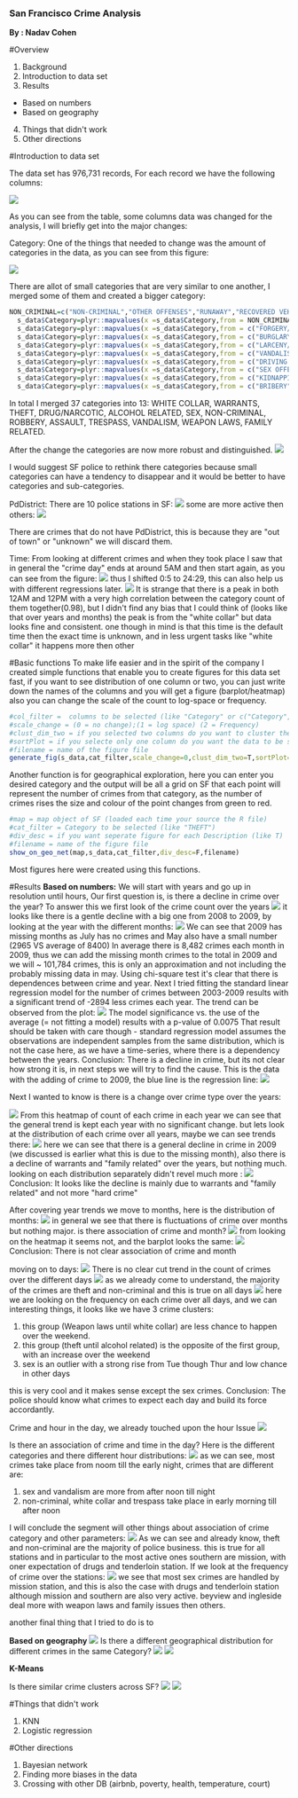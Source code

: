 ### San Francisco Crime Analysis

**By : Nadav Cohen**


#Overview
1. Background
2. Introduction to data set
3. Results 
  * Based on numbers
  * Based on geography
4. Things that didn't work
5. Other directions

#Introduction to data set

The data set has 976,731 records,
For each record we have the following columns:

![](/fig/data_set_into.jpg)

As you can see from the table, some columns data was changed for the analysis, I will briefly get into the major changes:

Category:
One of the things that needed to change was the amount of categories in the data, as you can see from this figure:

![](/fig/CatOld.png)

There are allot of small categories that are very similar to one another, I merged some of them and created a bigger category:

```R
NON_CRIMINAL=c("NON-CRIMINAL","OTHER OFFENSES","RUNAWAY","RECOVERED VEHICLE","MISSING PERSON","SUICIDE","PORNOGRAPHY/OBSCENE MAT","SUSPICIOUS OCC","LOITERING")
  s_data$Category=plyr::mapvalues(x =s_data$Category,from = NON_CRIMINAL,to = rep("NON-CRIMINAL",length(NON_CRIMINAL)) )
  s_data$Category=plyr::mapvalues(x =s_data$Category,from = c("FORGERY/COUNTERFEITING", "FRAUD", "BAD CHECKS"),to=rep("FRAUD",3))
  s_data$Category=plyr::mapvalues(x =s_data$Category,from = c("BURGLARY", "ROBBERY", "STOLEN PROPERTY", "EXTORTION"),to=rep("ROBBERY",4))
  s_data$Category=plyr::mapvalues(x =s_data$Category,from = c("LARCENY/THEFT", "VEHICLE THEFT", "EMBEZZLEMENT"), to= rep("THEFT",3))
  s_data$Category=plyr::mapvalues(x =s_data$Category,from = c("VANDALISM", "ARSON"), to = rep("VANDALISM",2))
  s_data$Category=plyr::mapvalues(x =s_data$Category,from = c("DRIVING UNDER THE INFLUENCE", "DRUNKENNESS", "LIQUOR LAWS","DISORDERLY CONDUCT") , to = rep("ALCOHOL RELATED",4))
  s_data$Category=plyr::mapvalues(x =s_data$Category,from = c("SEX OFFENSES, FORCIBLE", "PROSTITUTION", "SEX OFFENSES, NON FORCIBLE" ), to = rep("SEX",3))
  s_data$Category=plyr::mapvalues(x =s_data$Category,from = c("KIDNAPPING","FAMILY OFFENSES") , to =  rep("FAMILY RELATED",2))
  s_data$Category=plyr::mapvalues(x =s_data$Category,from = c("BRIBERY","FRAUD","GAMBLING"), to = rep("WHITE COLLAR",3))
```
In total I merged 37 categories into 13:
WHITE COLLAR, WARRANTS, THEFT, DRUG/NARCOTIC, ALCOHOL RELATED, SEX, NON-CRIMINAL, ROBBERY, ASSAULT, TRESPASS, VANDALISM, WEAPON LAWS, FAMILY RELATED.

After the change the categories are now more robust and distinguished.
![](/fig/Cat.png)

I would suggest SF police to rethink there categories because small categories can have a tendency to disappear and it would be better to have categories and sub-categories.

PdDistrict:
There are 10 police stations in SF:
![](/fig/policeOnMap.png)
some are more active then others:
![](/fig/PdDistrict.png)

There are crimes that do not have PdDistrict, this is because they are "out of town" or "unknown" we will discard them.

Time: 
From looking at different crimes and when they took place I saw that in general the "crime day" ends at around 5AM and then start again, as you can see from the figure:
![](/fig/Time.png)
thus I shifted 0:5 to 24:29, this can also help us with different regressions later.
![](fig/Cat-TimeFreq.png)
It is strange that there is a peak in both 12AM and 12PM with a very high correlation between the category count of them together(0.98),
but I didn't find any bias that I could think of (looks like that over years and months) the peak is from the "white collar" but data looks fine and consistent. one though in mind is that this time is the default time then the exact time is unknown, and in less urgent tasks like "white collar" it happens more then other

#Basic functions
To make life easier and in the spirit of the company I created simple functions that enable you to create figures for this data set fast,
if you want to see distribution of one column or two, you can just write down the names of the columns and you will get a figure (barplot/heatmap) also you can change the scale of the count to log-space or frequency.
```R
#col_filter =  columns to be selected (like "Category" or c("Category","Time"))
#scale_change = (0 = no change);(1 = log space) (2 = Frequency)
#clust_dim_two = if you selected two columns do you want to cluster the second one?
#sortPlot = if you selecte only one column do you want the data to be sorted?
#filename = name of the figure file
generate_fig(s_data,cat_filter,scale_change=0,clust_dim_two=T,sortPlot=F,file_name=NULL)
```
Another function is for geographical exploration, here you can enter you desired category and the output will be all a grid on SF that each point will represent the number of crimes from that category, as the number of crimes rises the size and colour of the point changes from green to red.
```R
#map = map object of SF (loaded each time your source the R file)
#cat_filter = Category to be selected (like "THEFT")
#div_desc = if you want seperate figure for each Description (like T)
#filename = name of the figure file
show_on_geo_net(map,s_data,cat_filter,div_desc=F,filename)
```
Most figures here were created using this functions.

#Results
**Based on numbers:**
We will start with years and go up in resolution until hours,
Our first question is, is there a decline in crime over the year?
To answer this we first look of the crime count over the years
![](fig/Year.png)
it looks like there is a gentle decline with a big one from 2008 to 2009, by looking at the year with the different months:
![](fig/Month-Year.png)
We can see that 2009 has missing months as July has no crimes and May also have a small number (2965 VS average of  8400)
In average there is 8,482 crimes each month in 2009, thus we can add the missing month crimes to the total in 2009 and we will ~ 101,784 crimes, this is only an approximation and not including the probably missing data in may.
Using chi-square test it's clear that there is dependences between crime and year.
Next I tried fitting the standard linear regression model for the number of crimes between 2003-2009 results with a significant trend of -2894 less crimes each year. The trend can be observed from the plot: 
![](fig/declineCrime.png)
The model significance vs. the use of the average (= not fitting a model) results with a p-value of 0.0075
That result should be taken with care though - standard regression model assumes the observations are independent samples from the same distribution, which is not the case here, as we have a time-series, where there is a dependency between the years.
Conclusion:
There is a decline in crime, but its not clear how strong it is, in next steps we will try to find the cause.
This is the data with the adding of crime to 2009, the blue line is the regression line:
![](fig/YearReg.png)

Next I wanted to know is there is a change over crime type over the years:

![](fig/Cat-Year.png)
From this heatmap of count of each crime in each year we can see that the general trend is kept each year with no significant change.
but lets look at the distribution of each crime over all years, maybe we can see trends there:
![](fig/Cat-YearFreq.png)
here we can see that there is a general decline in crime in 2009 (we discussed is earlier what this is due to the missing month), also 
there is a decline of warrants and "family related" over the years, but nothing much.
looking on each distribution separately didn't revel much more :
![](fig/multiCat_Year.png)
Conclusion:
It looks like the decline is mainly due to  warrants and "family related" and not more "hard crime"


After covering year trends we move to months, here is the distribution of months:
![](fig/Month.png)
in general we see that there is fluctuations of crime over months but nothing major.
is there association of crime and month?
![](fig/Cat-MonthFreq.png)
from looking on the heatmap it seems not, and the barplot looks the same:
![](fig/multiCat_Month.png)
Conclusion:
There is not clear association of crime and month

moving on to days:
![](fig/Days.png)
There is no clear cut trend in the count of crimes over the different days
![](fig/Cat-Days.png)
as we already come to understand, the majority of the crimes are theft and non-criminal and this is true on all days
![](fig/Cat-DaysFreq.png)
here we are looking on the frequency on each crime over all days, and we can interesting things, it looks like we have 3 crime clusters:

1. this group (Weapon laws until white collar) are less chance to happen over the weekend.
2. this group (theft until alcohol related) is the opposite of the first group, with an increase over the weekend
3. sex is an outlier with a strong rise from Tue though Thur and low chance in other days

this is very cool and it makes sense except the sex crimes.
Conclusion:
The police should know what crimes to expect each day and build its force accordantly. 

Crime and hour in the day, we already touched upon the hour Issue
![](fig/Cat-TimeFreq.png)

Is there an association of crime and time in the day?
Here is the different categories and there different hour distributions:
![](fig/multiCat_Time.png)
as we can see, most crimes take place from noom till the early night, crimes that are different are:

1. sex and vandalism are more from after noon till night
2. non-criminal, white collar and trespass take place in early morning till after noon

I will conclude the segment will other things about association of crime category and other parameters:
![](fig/Cat-PdDistrict.png)
As we can see and already know, theft and non-criminal are the majority of police business. this is true for all stations and in particular  to the most active ones southern are mission, with oner expectation of drugs and tenderloin station.
If we look at the frequency of crime over the stations:
![](fig/Cat-PdDistrictFreq.png)
we see that most sex crimes are handled by mission station, and this is also the case with drugs and tenderloin station although mission and southern  are also very active.
beyview and ingleside deal more with weapon laws and family issues then others.

another final thing that I tried to do is to 

**Based on geography**
![](fig/ROBBERY.png)
Is there a different geographical distribution for different crimes in the same  Category?
![](fig/drug_POSSESSION.OF.BASE.ROCK.COCAINE.FOR.SALE.png)
![](fig/drug_POSSESSION.OF.MARIJUANA.png)

**K-Means**

Is there similar crime clusters across SF?
![](fig/gCluster.png)
![](fig/gClusterBarPlot.png)

#Things that didn't work
1. KNN
2. Logistic regression

#Other directions
1. Bayesian network
2. Finding more biases in the data
3. Crossing with other DB (airbnb, poverty, health, temperature, court)